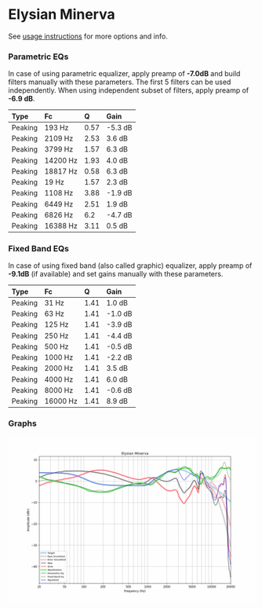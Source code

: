# Elysian Minerva
See [usage instructions](https://github.com/jaakkopasanen/AutoEq#usage) for more options and info.

### Parametric EQs
In case of using parametric equalizer, apply preamp of **-7.0dB** and build filters manually
with these parameters. The first 5 filters can be used independently.
When using independent subset of filters, apply preamp of **-6.9 dB**.

| Type    | Fc       |    Q | Gain    |
|:--------|:---------|:-----|:--------|
| Peaking | 193 Hz   | 0.57 | -5.3 dB |
| Peaking | 2109 Hz  | 2.53 | 3.6 dB  |
| Peaking | 3799 Hz  | 1.57 | 6.3 dB  |
| Peaking | 14200 Hz | 1.93 | 4.0 dB  |
| Peaking | 18817 Hz | 0.58 | 6.3 dB  |
| Peaking | 19 Hz    | 1.57 | 2.3 dB  |
| Peaking | 1108 Hz  | 3.88 | -1.9 dB |
| Peaking | 6449 Hz  | 2.51 | 1.9 dB  |
| Peaking | 6826 Hz  | 6.2  | -4.7 dB |
| Peaking | 16388 Hz | 3.11 | 0.5 dB  |

### Fixed Band EQs
In case of using fixed band (also called graphic) equalizer, apply preamp of **-9.1dB**
(if available) and set gains manually with these parameters.

| Type    | Fc       |    Q | Gain    |
|:--------|:---------|:-----|:--------|
| Peaking | 31 Hz    | 1.41 | 1.0 dB  |
| Peaking | 63 Hz    | 1.41 | -1.0 dB |
| Peaking | 125 Hz   | 1.41 | -3.9 dB |
| Peaking | 250 Hz   | 1.41 | -4.4 dB |
| Peaking | 500 Hz   | 1.41 | -0.5 dB |
| Peaking | 1000 Hz  | 1.41 | -2.2 dB |
| Peaking | 2000 Hz  | 1.41 | 3.5 dB  |
| Peaking | 4000 Hz  | 1.41 | 6.0 dB  |
| Peaking | 8000 Hz  | 1.41 | -0.6 dB |
| Peaking | 16000 Hz | 1.41 | 8.9 dB  |

### Graphs
![](./Elysian%20Minerva.png)